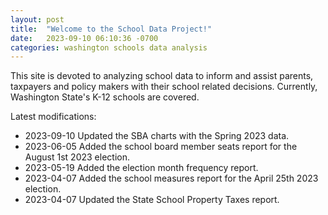 ```yaml
---
layout: post
title:  "Welcome to the School Data Project!"
date:   2023-09-10 06:10:36 -0700
categories: washington schools data analysis
---
```

This site is devoted to analyzing school data to inform and assist parents, taxpayers and policy makers with their school related decisions.
Currently, Washington State's K-12 schools are covered.

Latest modifications: 
- 2023-09-10 Updated the SBA charts with the Spring 2023 data.
- 2023-06-05 Added the school board member seats report for the August 1st 2023 election.
- 2023-05-19 Added the election month frequency report.
- 2023-04-07 Added the school measures report for the April 25th 2023 election.
- 2023-04-07 Updated the State School Property Taxes report.

